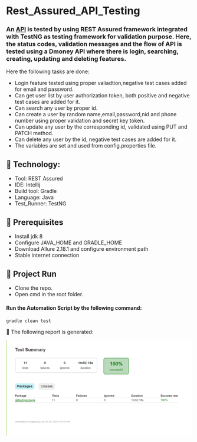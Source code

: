 # Rest_Assured_API_Testing

### An [API](http://dmoney.professionaltrainingbd.com) is tested by using REST Assured framework integrated with TestNG as testing framework for validation purpose. Here, the status codes, validation messages and the flow of API is tested using a Dmoney API where there is login, searching, creating, updating and deleting features.
Here the following tasks are done:
- Login feature tested using proper valiadtion,negative test cases added for email and password.
- Can get user list by user authorization token, both positive and negative test cases are added for it.
- Can search any user by proper id.
- Can create a user by random name,email,password,nid and phone number using proper validation and secret key token.
- Can update any user by the corresponding id, validated using PUT and PATCH method.
- Can delete any user by the id, negative test cases are added for it.
- The variables are set and used from config.properties file.
## :pushpin: Technology: </br>
- Tool: REST Assured
- IDE: Intellij
- Build tool: Gradle
- Language: Java
- Test_Runner: TestNG

## :pushpin: Prerequisites</br>
- Install jdk 8 
- Configure JAVA_HOME and GRADLE_HOME
- Download Allure 2.18.1 and configure environment path
- Stable internet connection

## :pushpin: Project Run
- Clone the repo.
- Open cmd in the root folder.
#### Run the Automation Script by the following command:
 ```
 gradle clean test 
 ```
:small_orange_diamond: The following report is generated:


![Sample report](https://github.com/Tonmoy61/Rest_Assured_API_Testing/blob/master/report/report.png)



